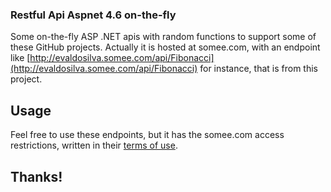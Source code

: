 ### Restful Api Aspnet 4.6 on-the-fly

Some on-the-fly ASP .NET apis with random functions to support some of these GitHub projects. 
Actually it is hosted at somee.com, with an endpoint like [http://evaldosilva.somee.com/api/Fibonacci](http://evaldosilva.somee.com/api/Fibonacci) 
for instance, that is from this project.

## Usage
Feel free to use these endpoints, but it has the somee.com access restrictions, written in their [terms of use](https://somee.com/TermsOfService.aspx). 

## Thanks!
